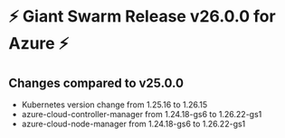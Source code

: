 # :zap: Giant Swarm Release v26.0.0 for Azure :zap:

## Changes compared to v25.0.0

- Kubernetes version change from 1.25.16 to 1.26.15
- azure-cloud-controller-manager from 1.24.18-gs6 to 1.26.22-gs1
- azure-cloud-node-manager from 1.24.18-gs6 to 1.26.22-gs1

